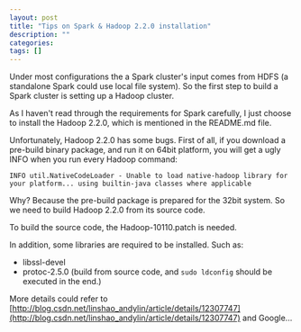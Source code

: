```yaml
---
layout: post
title: "Tips on Spark & Hadoop 2.2.0 installation"
description: ""
categories: 
tags: []
---
```



Under most configurations the a Spark cluster's input comes from HDFS (a standalone Spark could use local file system). So the first step to build a Spark cluster is setting up a Hadoop cluster. 

As I haven't read through the requirements for Spark carefully, I just choose to install the Hadoop 2.2.0, which is mentioned in the README.md file. 

Unfortunately, Hadoop 2.2.0 has some bugs. First of all, if you download a pre-build binary package, and run it on 64bit platform, you will get a ugly INFO when you run every Hadoop command:

	INFO util.NativeCodeLoader - Unable to load native-hadoop library for your platform... using builtin-java classes where applicable
	
Why? Because the pre-build package is prepared for the 32bit system. So we need to build Hadoop 2.2.0 from its source code.

To build the source code, the Hadoop-10110.patch is needed.

In addition, some libraries are required to be installed. Such as:
	
* libssl-devel
* protoc-2.5.0 (build from source code, and `sudo ldconfig` should be executed in the end.)

More details could refer to [http://blog.csdn.net/linshao_andylin/article/details/12307747](http://blog.csdn.net/linshao_andylin/article/details/12307747) and Google...